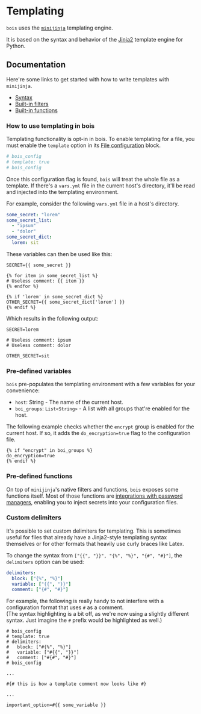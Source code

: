 # Templating

`bois` uses the [`minijinja`](https://docs.rs/minijinja/latest/minijinja/) templating engine.

It is based on the syntax and behavior of the [Jinja2](https://jinja.palletsprojects.com/en/stable/) template engine for Python.

## Documentation

Here're some links to get started with how to write templates with `minijinja`.

- [Syntax](https://docs.rs/minijinja/latest/minijinja/syntax/index.html)
- [Built-in filters](https://docs.rs/minijinja/latest/minijinja/filters/index.html#functions)
- [Built-in functions](https://docs.rs/minijinja/latest/minijinja/functions/index.html#functions)

### How to use templating in bois

Templating functionality is opt-in in bois.
To enable templating for a file, you must enable the `template` option in its [File configuration](./file_config.md) block.

```yaml
# bois_config
# template: true
# bois_config
```

Once this configuration flag is found, `bois` will treat the whole file as a template.
If there's a `vars.yml` file in the current host's directory, it'll be read and injected into the templating environment.

For example, consider the following `vars.yml` file in a host's directory.

```yml
some_secret: "lorem"
some_secret_list:
  - "ipsum"
  - "dolor"
some_secret_dict:
  lorem: sit
```

These variables can then be used like this:

```django,jinja
SECRET={{ some_secret }}

{% for item in some_secret_list %}
# Useless comment: {{ item }}
{% endfor %}

{% if 'lorem' in some_secret_dict %}
OTHER_SECRET={{ some_secret_dict['lorem'] }}
{% endif %}
```

Which results in the following output:

```
SECRET=lorem

# Useless comment: ipsum
# Useless comment: dolor

OTHER_SECRET=sit
```

### Pre-defined variables

`bois` pre-populates the templating environment with a few variables for your convenience:

- `host`: String - The name of the current host.
- `boi_groups`: `List<String>` - A list with all groups that're enabled for the host.

The following example checks whether the `encrypt` group is enabled for the current host.
If so, it adds the `do_encryption=true` flag to the configuration file.

```django,jinja
{% if "encrypt" in boi_groups %}
do_encryption=true
{% endif %}
```

### Pre-defined functions

On top of `minijinja`'s native filters and functions, `bois` exposes some functions itself.
Most of those functions are [integrations with password managers](../password_managers/password_managers.md), enabling you to inject secrets into your configuration files.

### Custom delimiters

It's possible to set custom delimiters for templating.
This is sometimes useful for files that already have a Jinja2-style templating syntax themselves or for other formats that heavily use curly braces like Latex.

To change the syntax from `["{{", "}}", "{%", "%}", "{#", "#}"]`, the `delimiters` option can be used:

```yml
delimiters:
  block: ["{%", "%}"]
  variable: ["{{", "}}"]
  comment: ["{#", "#}"]
```

For example, the following is really handy to not interfere with a configuration format that uses `#` as a comment. \
(The syntax highlighting is a bit off, as we're now using a slightly different syntax. Just imagine the `#` prefix would be highlighted as well.)

```django,jinja
# bois_config
# template: true
# delimiters:
#   block: ["#{%", "%}"]
#   variable: ["#{{", "}}"]
#   comment: ["#{#", "#}"]
# bois_config

...

#{# this is how a template comment now looks like #}

...

important_option=#{{ some_variable }}
```
